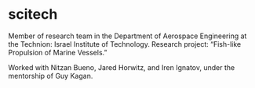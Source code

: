 # scitech
Member of research team in the Department of Aerospace Engineering at the Technion: Israel Institute of Technology. Research project: “Fish-like Propulsion of Marine Vessels.”

Worked with Nitzan Bueno, Jared Horwitz, and Iren Ignatov, under the mentorship of Guy Kagan.
